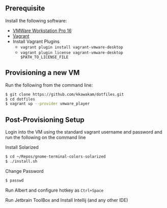 ## Prerequisite
Install the following software:
* [VMWare Workstation Pro 16](https://www.vmware.com/products/workstation-pro/workstation-pro-evaluation.html)
* [Vagrant](https://www.vagrantup.com/downloads.html)
* Install Vagrant Plugins
   * `vagrant plugin install vagrant-vmware-desktop`
   * `vagrant plugin license vagrant-vmware-desktop $PATH_TO_LICENSE_FILE`

## Provisioning a new VM
Run the following from the command line:

```zsh
$ git clone https://github.com/kkawakam/dotfiles.git
$ cd dotfiles
$ vagrant up --provider vmware_player
```

## Post-Provisioning Setup
Login into the VM using the standard vagrant username and password and run the following on the command line

Install Solarized
```zsh
$ cd ~/Repos/gnome-terminal-colors-solarized
$ ./install.sh
```

Change Password
```zsh
$ passwd
```

Run Albert and configure hotkey as `Ctrl+Space`

Run Jetbrain ToolBox and Install Intellij (and any other IDE)
